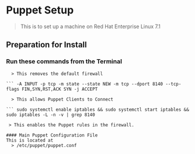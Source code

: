 # Puppet Setup

> This is to set up a machine on Red Hat Enterprise Linux 7.1

## Preparation for Install

### Run these commands from the Terminal
``` sudo yum remove firewalld && sudo yum install iptables-services
  > This removes the default firewall

``` -A INPUT -p tcp -m state --state NEW -m tcp --dport 8140 --tcp-flags FIN,SYN,RST,ACK SYN -j ACCEPT

  > This allows Puppet Clients to Connect

``` sudo systemctl enable iptables && sudo systemctl start iptables && sudo iptables -L -n -v | grep 8140

 > This enables the Puppet rules in the firewall.

#### Main Puppet Configuration File
This is located at
  > /etc/puppet/puppet.conf
